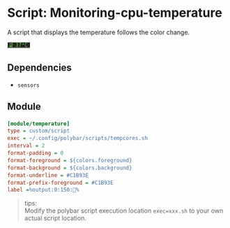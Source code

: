 # Script: Monitoring-cpu-temperature

A script that displays the temperature follows the color change.

![cpu-temppercore-follows-color](screenshots/1.png)


## Dependencies

* `sensors`


## Module

```ini
[module/temperature]
type = custom/script
exec = ~/.config/polybar/scripts/tempcores.sh
interval = 2
format-padding = 0
format-foreground = ${colors.foreground}
format-background = ${colors.background}
format-underline = #C1B93E
format-prefix-foreground = #C1B93E
label =%output:0:150:%
```
> tips:  
Modify the polybar script execution location `exec=xxx.sh` to your own actual script location.
